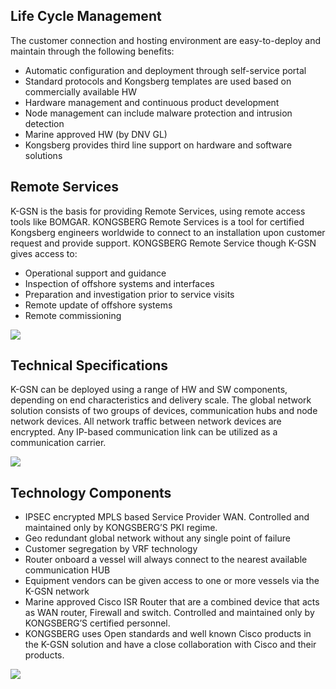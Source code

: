 
## Life Cycle Management

The customer connection and hosting environment are easy-to-deploy and maintain through the following benefits:
* Automatic configuration and deployment through self-service portal
*	Standard protocols and Kongsberg templates are used based on commercially available HW 
*	Hardware management and continuous product development
*	Node management can include malware protection and intrusion detection
*	Marine approved HW (by DNV GL)
*	Kongsberg provides third line support on hardware and software solutions

## Remote Services

K-GSN is the basis for providing Remote Services, using remote access tools like BOMGAR. KONGSBERG Remote Services is a tool for certified Kongsberg engineers worldwide to connect to an installation upon customer request and provide support.
KONGSBERG Remote Service though K-GSN gives access to:
*	Operational support and guidance
*	Inspection of offshore systems and interfaces
*	Preparation and investigation prior to service visits
*	Remote update of offshore systems
*	Remote commissioning
 
 ![](https://github.com/kognifai/Infrastructure/blob/master/.attachments/Remote%20Services.png)
 
## Technical Specifications
K-GSN can be deployed using a range of HW and SW components, depending on end characteristics and delivery scale. The global network solution consists of two groups of devices, communication hubs and node network devices. All network traffic between network devices are encrypted. Any IP-based communication link can be utilized as a communication carrier.

![](https://github.com/kognifai/Infrastructure/blob/master/.attachments/Technical%20Specifications.png)
 
## Technology Components
*	IPSEC encrypted MPLS based Service Provider WAN. Controlled and maintained only by KONGSBERG’S PKI regime.
*	Geo redundant global network without any single point of failure
*	Customer segregation by VRF technology
*	Router onboard a vessel will always connect to the nearest available communication HUB
*	Equipment vendors can be given access to one or more vessels via the K-GSN network
*	Marine approved Cisco ISR Router that are a combined device that acts as WAN router, Firewall and switch. Controlled and maintained only by KONGSBERG’S certified personnel.
*	KONGSBERG uses Open standards and well known Cisco products in the K-GSN solution and have a close collaboration with Cisco and their products.

![](https://github.com/kognifai/Infrastructure/blob/master/.attachments/Technology%20Components.png)
